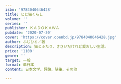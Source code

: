 ```yaml
---
isbn: '9784040646428'
title: じじ猫くらし
volume: ''
series: ''
publisher: ＫＡＤＯＫＡＷＡ
pubdate: '2020-07-30'
cover: 'https://cover.openbd.jp/9784040646428.jpg'
author: ふじひと／著
description: 猫とふたり、ささいだけれど愛おしい生活。
price: '1100'
genre: ''
target: 一般
format: 単行本
content: 日本文学、評論、随筆、その他

---
```

